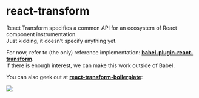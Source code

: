 # react-transform

React Transform specifies a common API for an ecosystem of React component instrumentation.  
Just kidding, it doesn’t specify anything yet.

For now, refer to (the only) reference implementation: **[babel-plugin-react-transform](https://github.com/gaearon/babel-plugin-react-transform)**.  
If there is enough interest, we can make this work outside of Babel.

You can also geek out at **[react-transform-boilerplate](https://github.com/gaearon/react-transform-boilerplate)**:

![](https://camo.githubusercontent.com/2bce96d97a8be6e085cf0fd2d9cb61b3a5711643/687474703a2f2f692e696d6775722e636f6d2f416847593238542e676966)
